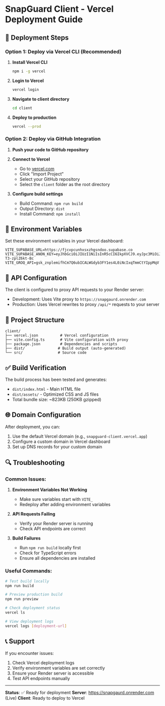 # SnapGuard Client - Vercel Deployment Guide

## 🚀 Deployment Steps

### Option 1: Deploy via Vercel CLI (Recommended)

1. **Install Vercel CLI**

   ```bash
   npm i -g vercel
   ```

2. **Login to Vercel**

   ```bash
   vercel login
   ```

3. **Navigate to client directory**

   ```bash
   cd client
   ```

4. **Deploy to production**
   ```bash
   vercel --prod
   ```

### Option 2: Deploy via GitHub Integration

1. **Push your code to GitHub repository**

2. **Connect to Vercel**

   - Go to [vercel.com](https://vercel.com)
   - Click "Import Project"
   - Select your GitHub repository
   - Select the `client` folder as the root directory

3. **Configure build settings**
   - Build Command: `npm run build`
   - Output Directory: `dist`
   - Install Command: `npm install`

## 🔧 Environment Variables

Set these environment variables in your Vercel dashboard:

```
VITE_SUPABASE_URL=https://fjcvpcunhxsxzhgsndoo.supabase.co
VITE_SUPABASE_ANON_KEY=eyJhbGciOiJIUzI1NiIsInR5cCI6IkpXVCJ9.eyJpc3MiOiJzdXBhYmFzZSIsInJlZiI6ImZqY3ZwY3VuaHhzeHpoZ3NuZG9vIiwicm9sZSI6ImFub24iLCJpYXQiOjE3NDk4NzIwMjUsImV4cCI6MjA2NTQ0ODAyNX0.7i0S3YXLxOOjjkRnDDolL9l4zPlNf-T3-zplZ6kt-Bc
VITE_GROQ_API=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
```

## 🔄 API Configuration

The client is configured to proxy API requests to your Render server:

- Development: Uses Vite proxy to `https://snapgaurd.onrender.com`
- Production: Uses Vercel rewrites to proxy `/api/*` requests to your server

## 📁 Project Structure

```
client/
├── vercel.json          # Vercel configuration
├── vite.config.ts       # Vite configuration with proxy
├── package.json         # Dependencies and scripts
├── dist/               # Build output (auto-generated)
└── src/                # Source code
```

## ✅ Build Verification

The build process has been tested and generates:

- `dist/index.html` - Main HTML file
- `dist/assets/` - Optimized CSS and JS files
- Total bundle size: ~823KB (250KB gzipped)

## 🌐 Domain Configuration

After deployment, you can:

1. Use the default Vercel domain (e.g., `snapguard-client.vercel.app`)
2. Configure a custom domain in Vercel dashboard
3. Set up DNS records for your custom domain

## 🔍 Troubleshooting

### Common Issues:

1. **Environment Variables Not Working**

   - Make sure variables start with `VITE_`
   - Redeploy after adding environment variables

2. **API Requests Failing**

   - Verify your Render server is running
   - Check API endpoints are correct

3. **Build Failures**
   - Run `npm run build` locally first
   - Check for TypeScript errors
   - Ensure all dependencies are installed

### Useful Commands:

```bash
# Test build locally
npm run build

# Preview production build
npm run preview

# Check deployment status
vercel ls

# View deployment logs
vercel logs [deployment-url]
```

## 📞 Support

If you encounter issues:

1. Check Vercel deployment logs
2. Verify environment variables are set correctly
3. Ensure your Render server is accessible
4. Test API endpoints manually

---

**Status**: ✅ Ready for deployment
**Server**: https://snapgaurd.onrender.com (Live)
**Client**: Ready to deploy to Vercel
